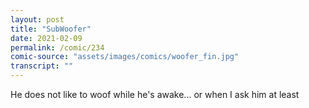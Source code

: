 ```yaml
---
layout: post
title: "SubWoofer"
date: 2021-02-09
permalink: /comic/234
comic-source: "assets/images/comics/woofer_fin.jpg"
transcript: ""
---
```


He does not like to woof while he's awake... or when I ask him at least
